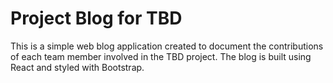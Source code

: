 # Project Blog for TBD

This is a simple web blog application created to document the contributions of each team member involved in the TBD project. The blog is built using React and styled with Bootstrap.